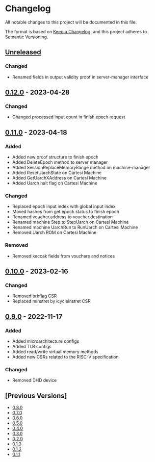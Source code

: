 # Changelog
All notable changes to this project will be documented in this file.

The format is based on [Keep a Changelog](https://keepachangelog.com/en/1.0.0/),
and this project adheres to [Semantic Versioning](https://semver.org/spec/v2.0.0.html).

## [Unreleased]
### Changed
- Renamed fields in output validity proof in server-manager interface

## [0.12.0] - 2023-04-28
### Changed
- Changed processed input count in finish epoch request

## [0.11.0] - 2023-04-18
### Added
- Added new proof structure to finish epoch
- Added DeleteEpoch method to server manager
- Added SessionReplaceMemoryRange method on machine-manager
- Added ResetUarchState on Cartesi Machine
- Added GetUarchXAddress on Cartesi Machine
- Added Uarch halt flag on Cartesi Machine

### Changed
- Replaced epoch input index with global input index
- Moved hashes from get epoch status to finish epoch
- Renamed voucher.address to voucher.destination
- Renamed machine Step to StepUarch on Cartesi Machine
- Renamed machine UarchRun to RunUarch on Cartesi Machine
- Removed Uarch ROM on Cartesi Machine

### Removed
- Removed keccak fields from vouchers and notices

## [0.10.0] - 2023-02-16
### Changed
- Removed brkflag CSR
- Replaced minstret by icycleinstret CSR

## [0.9.0] - 2022-11-17
### Added
- Added microarchitecture configs
- Added TLB configs
- Added read/write virtual memory methods
- Added new CSRs related to the RISC-V specification

### Changed
- Removed DHD device

## [Previous Versions]
- [0.8.0]
- [0.7.0]
- [0.6.0]
- [0.5.0]
- [0.4.0]
- [0.3.0]
- [0.2.0]
- [0.1.3]
- [0.1.2]
- [0.1.1]

[Unreleased]: https://github.com/cartesi/grpc-interfaces/compare/v0.12.0...HEAD
[0.12.0]: https://github.com/cartesi/grpc-interfaces/releases/tag/v0.12.0
[0.11.0]: https://github.com/cartesi/grpc-interfaces/releases/tag/v0.11.0
[0.10.0]: https://github.com/cartesi/grpc-interfaces/releases/tag/v0.10.0
[0.9.0]: https://github.com/cartesi/grpc-interfaces/releases/tag/v0.9.0
[0.8.0]: https://github.com/cartesi/grpc-interfaces/releases/tag/v0.8.0
[0.7.0]: https://github.com/cartesi/grpc-interfaces/releases/tag/v0.7.0
[0.6.0]: https://github.com/cartesi/grpc-interfaces/releases/tag/v0.6.0
[0.5.0]: https://github.com/cartesi/grpc-interfaces/releases/tag/v0.5.0
[0.4.0]: https://github.com/cartesi/grpc-interfaces/releases/tag/v0.4.0
[0.3.0]: https://github.com/cartesi/grpc-interfaces/releases/tag/v0.3.0
[0.2.0]: https://github.com/cartesi/grpc-interfaces/releases/tag/v0.2.0
[0.1.3]: https://github.com/cartesi/grpc-interfaces/releases/tag/v0.1.3
[0.1.2]: https://github.com/cartesi/grpc-interfaces/releases/tag/v0.1.2
[0.1.1]: https://github.com/cartesi/grpc-interfaces/releases/tag/v0.1.1
